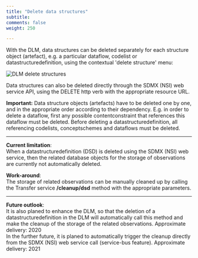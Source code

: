 ```yaml
---
title: "Delete data structures"
subtitle: 
comments: false
weight: 250

---
```


With the DLM, data structures can be deleted separately for each structure object (artefact), e.g. a particular dataflow, codelist or datastructuredefinition, using the contextual 'delete structure' menu:

![DLM delete structures](/delete_structures.png)  

Data structures can also be deleted directly through the SDMX (NSI) web service API, using the DELETE http verb with the appropriate resource URL.  

**Important:** Data structure objects (artefacts) have to be deleted one by one, and in the appropriate order according to their dependency. E.g. in order to delete a dataflow, first any possible contentconstraint that references this dataflow must be deleted. Before deleting a datastructuredefinition, all referencing codelists, conceptschemes and dataflows must be deleted.  

--------------------------------
**Current limitation**:   
When a datastructuredefinition (DSD) is deleted using the SDMX (NSI) web service, then the related database objects for the storage of observations are currently not automatically deleted. 

**Work-around**:  
The storage of related observations can be manually cleaned up by calling the Transfer service **/cleanup/dsd** method with the appropriate parameters.  

--------------------------------

**Future outlook**:  
It is also planed to enhance the DLM, so that the deletion of a datastructuredefinition in the DLM will automatically call this method and make the cleanup of the storage of the related observations. Approximate delivery: 2020  
In the further future, it is planed to automatically trigger the cleanup directly from the SDMX (NSI) web service call (service-bus feature). Approximate delivery: 2021
